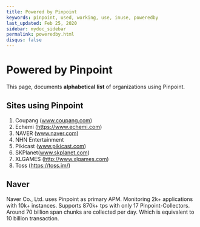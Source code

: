 ```yaml
---
title: Powered by Pinpoint
keywords: pinpoint, used, working, use, inuse, poweredby
last_updated: Feb 25, 2020
sidebar: mydoc_sidebar
permalink: poweredby.html
disqus: false
---
```


# Powered by Pinpoint
This page, documents **alphabetical list** of organizations using Pinpoint.

## Sites using Pinpoint

1. Coupang (www.coupang.com)
1. Echemi (https://www.echemi.com)
1. NAVER (www.naver.com)
1. NHN Entertainment 
1. Pikicast (www.pikicast.com)
1. SKPlanet(www.skplanet.com)
1. XLGAMES (http://www.xlgames.com)
1. Toss (https://toss.im/)

## Naver
Naver Co., Ltd. uses Pinpoint as primary APM. Monitoring 2k+ applications with 10k+ instances.
Supports 870k+ tps with only 17 Pinpoint-Collectors. Around 70 billion span chunks are collected per day.
Which is equivalent to 10 billion transaction.




 
